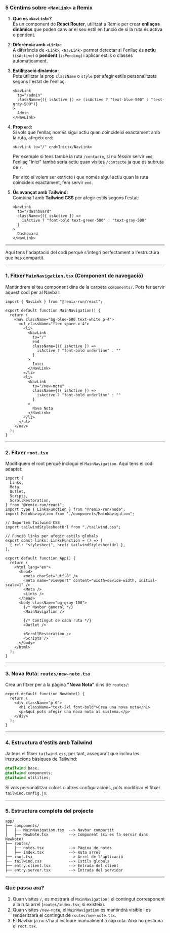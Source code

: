 ### **5 Cèntims sobre `<NavLink>` a Remix**

1. **Què és `<NavLink>`?**  
   És un component de **React Router**, utilitzat a Remix per crear **enllaços dinàmics** que poden canviar el seu estil en funció de si la ruta és activa o pendent.

2. **Diferència amb `<Link>`:**  
   A diferència de `<Link>`, `<NavLink>` permet detectar si l'enllaç és **actiu** (`isActive`) o **pendent** (`isPending`) i aplicar estils o classes automàticament.

3. **Estilització dinàmica:**  
   Pots utilitzar la prop `className` o `style` per afegir estils personalitzats segons l'estat de l'enllaç:
   ```tsx
   <NavLink
     to="/admin"
     className={({ isActive }) => (isActive ? "text-blue-500" : "text-gray-500")}
   >
     Admin
   </NavLink>
   ```

4. **Prop `end`:**  
   Si vols que l’enllaç només sigui actiu quan coincideixi exactament amb la ruta, afegeix `end`:
   ```tsx
   <NavLink to="/" end>Inici</NavLink>
   ```
   
   Per exemple si tens també la ruta `/contacte`, si no féssim servir `end`, l'enllaç "Inici" també seria actiu quan visites `/contacte` ja que és subruta de `/`.

   Per això si volem ser estricte i que només sigui actiu quan la ruta coincideix exactament, fem servir `end`.


5. **Ús avançat amb Tailwind:**  
   Combina'l amb **Tailwind CSS** per afegir estils segons l'estat:
   ```tsx
   <NavLink
     to="/dashboard"
     className={({ isActive }) =>
       isActive ? "font-bold text-green-500" : "text-gray-500"
     }
   >
     Dashboard
   </NavLink>
   ```

---


Aquí tens l'adaptació del codi perquè s'integri perfectament a l'estructura que has compartit.

---

### **1. Fitxer `MainNavigation.tsx` (Component de navegació)**
Mantindrem el teu component dins de la carpeta `components/`. Pots fer servir aquest codi per al Navbar:

```tsx
import { NavLink } from "@remix-run/react";

export default function MainNavigation() {
  return (
    <nav className="bg-blue-500 text-white p-4">
      <ul className="flex space-x-4">
        <li>
          <NavLink
            to="/"
            end
            className={({ isActive }) =>
              isActive ? "font-bold underline" : ""
            }
          >
            Inici
          </NavLink>
        </li>
        <li>
          <NavLink
            to="/new-note"
            className={({ isActive }) =>
              isActive ? "font-bold underline" : ""
            }
          >
            Nova Nota
          </NavLink>
        </li>
      </ul>
    </nav>
  );
}
```

---

### **2. Fitxer `root.tsx`**
Modifiquem el root perquè inclogui el `MainNavigation`. Aquí tens el codi adaptat:

```tsx
import {
  Links,
  Meta,
  Outlet,
  Scripts,
  ScrollRestoration,
} from "@remix-run/react";
import type { LinksFunction } from "@remix-run/node";
import MainNavigation from "./components/MainNavigation";

// Importem Tailwind CSS
import tailwindStylesheetUrl from "./tailwind.css";

// Funció links per afegir estils globals
export const links: LinksFunction = () => [
  { rel: "stylesheet", href: tailwindStylesheetUrl },
];

export default function App() {
  return (
    <html lang="en">
      <head>
        <meta charSet="utf-8" />
        <meta name="viewport" content="width=device-width, initial-scale=1" />
        <Meta />
        <Links />
      </head>
      <body className="bg-gray-100">
        {/* Navbar general */}
        <MainNavigation />

        {/* Contingut de cada ruta */}
        <Outlet />

        <ScrollRestoration />
        <Scripts />
      </body>
    </html>
  );
}
```

---

### **3. Nova Ruta: `routes/new-note.tsx`**
Crea un fitxer per a la pàgina **"Nova Nota"** dins de `routes/`:

```tsx
export default function NewNote() {
  return (
    <div className="p-6">
      <h1 className="text-2xl font-bold">Crea una nova nota</h1>
      <p>Aquí pots afegir una nova nota al sistema.</p>
    </div>
  );
}
```

---

### **4. Estructura d'estils amb Tailwind**
Ja tens el fitxer `tailwind.css`, per tant, assegura't que inclou les instruccions bàsiques de Tailwind:

```css
@tailwind base;
@tailwind components;
@tailwind utilities;
```

Si vols personalitzar colors o altres configuracions, pots modificar el fitxer `tailwind.config.js`.

---

### **5. Estructura completa del projecte**

```
app/
├── components/
│   ├── MainNavigation.tsx  --> Navbar compartit
│   ├── NewNote.tsx         --> Component (si es fa servir dins NewNote)
├── routes/
│   ├── notes.tsx           --> Pàgina de notes
|   ├── index.tsx           --> Ruta arrel
├── root.tsx                --> Arrel de l'aplicació
├── tailwind.css            --> Estils globals
├── entry.client.tsx        --> Entrada del client
├── entry.server.tsx        --> Entrada del servidor
```

---

### **Què passa ara?**

1. Quan visites `/`, es mostrarà el `MainNavigation` i el contingut corresponent a la ruta arrel (`routes/index.tsx`, si existeix).
2. Quan visites `/new-note`, el `MainNavigation` es mantindrà visible i es renderitzarà el contingut de `routes/new-note.tsx`.
3. El Navbar ja no s'ha d'incloure manualment a cap ruta. Això ho gestiona el `root.tsx`.

